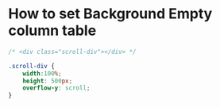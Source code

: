 # How to set Background Empty column table

```css
/* <div class="scroll-div"></div> */

.scroll-div {
	width:100%;
	height: 500px;
	overflow-y: scroll;
}
```